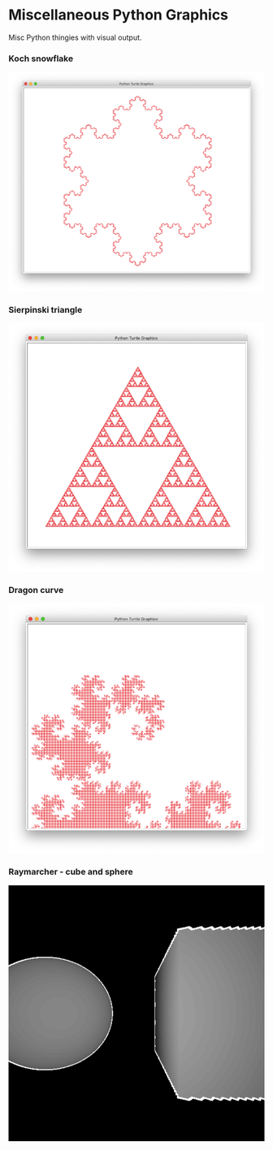 # Miscellaneous Python Graphics

Misc Python thingies with visual output.

### Koch snowflake

![Koch snowflake to depth 5](/koch/snowflake-d5-s300.png)

### Sierpinski triangle

![Sierpinski triangle to depth 7](/sierpinski/triangle-d7-s300.png)

### Dragon curve

![Dragon curve](/dragon/dragon-s4.png)

### Raymarcher - cube and sphere

![Raymarcher - cube and sphere](/raymarcher/raymarcher.png)
